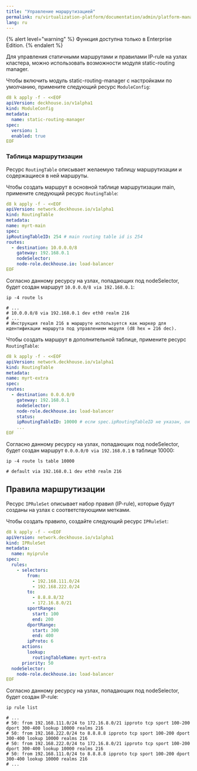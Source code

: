 ```yaml
---
title: "Управление маршрутизацией"
permalink: ru/virtualization-platform/documentation/admin/platform-management/network/routing.html
lang: ru
---
```


{% alert level="warning" %}
Функция доступна только в Enterprise Edition.
{% endalert %}

Для управления статичными маршрутами и правилами IP-rule на узлах кластера, можно использовать возможности модуля static-routing manager.

Чтобы включить модуль static-routing-manager с настройками по умолчанию, примените следующий ресурс `ModuleConfig`:

```yaml
d8 k apply -f - <<EOF
apiVersion: deckhouse.io/v1alpha1
kind: ModuleConfig
metadata:
  name: static-routing-manager
spec:
  version: 1
  enabled: true
EOF
```

### Таблица маршрутизации

Ресурс `RoutingTable` описывает желаемую таблицу маршрутизации и содержащиеся в ней маршруты.

Чтобы создать маршрут в основной таблице маршрутизации main, примените следующий ресурс `RoutingTable`:

```yaml
d8 k apply -f - <<EOF
apiVersion: network.deckhouse.io/v1alpha1
kind: RoutingTable
metadata:
name: myrt-main
spec:
ipRoutingTableID: 254 # main routing table id is 254
routes:
  - destination: 10.0.0.0/8
    gateway: 192.168.0.1
    nodeSelector:
    node-role.deckhouse.io: load-balancer
EOF
```

Согласно данному ресурсу на узлах, попадающих под nodeSelector, будет создан маршрут `10.0.0.0/8 via 192.168.0.1`:

```shell
ip -4 route ls

# ...
# 10.0.0.0/8 via 192.168.0.1 dev eth0 realm 216
# ...
# Инструкция realm 216 в маршруте используется как маркер для идентификации маршрута под управлением модуля (d8 hex = 216 dec).
```

Чтобы создать маршрут в дополнительной таблице, примените ресурс `RoutingTable`:

```yaml
d8 k apply -f - <<EOF
apiVersion: network.deckhouse.io/v1alpha1
kind: RoutingTable
metadata:
name: myrt-extra
spec:
routes:
  - destination: 0.0.0.0/0
    gateway: 192.168.0.1
    nodeSelector:
    node-role.deckhouse.io: load-balancer
    status:
    ipRoutingTableID: 10000 # если spec.ipRoutingTableID не указан, он будет сгенерирован автоматически и размещён в status
    ...
EOF
```

Согласно данному ресурсу на узлах, попадающих под nodeSelector, будет создан маршрут `0.0.0.0/0 via 192.168.0.1` в таблице 10000:

```shell
ip -4 route ls table 10000

# default via 192.168.0.1 dev eth0 realm 216
```

## Правила маршрутизации

Ресурс `IPRuleSet` описывает набор правил (IP-rule), которые будут созданы на узлах с соответствующими метками.

Чтобы создать правило, создайте следующий ресурс `IPRuleSet`:

```yaml
d8 k apply -f - <<EOF
apiVersion: network.deckhouse.io/v1alpha1
kind: IPRuleSet
metadata:
  name: myiprule
spec:
  rules:
    - selectors:
        from:
          - 192.168.111.0/24
          - 192.168.222.0/24
        to:
          - 8.8.8.8/32
          - 172.16.8.0/21
        sportRange:
          start: 100
          end: 200
        dportRange:
          start: 300
          end: 400
        ipProto: 6
      actions:
        lookup:
          routingTableName: myrt-extra
      priority: 50
  nodeSelector:
    node-role.deckhouse.io: load-balancer
EOF
```

Согласно данному ресурсу на узлах, попадающих под nodeSelector, будет создан IP-rule:

```shell
ip rule list

# ...
# 50: from 192.168.111.0/24 to 172.16.8.0/21 ipproto tcp sport 100-200 dport 300-400 lookup 10000 realms 216
# 50: from 192.168.222.0/24 to 8.8.8.8 ipproto tcp sport 100-200 dport 300-400 lookup 10000 realms 216
# 50: from 192.168.222.0/24 to 172.16.8.0/21 ipproto tcp sport 100-200 dport 300-400 lookup 10000 realms 216
# 50: from 192.168.111.0/24 to 8.8.8.8 ipproto tcp sport 100-200 dport 300-400 lookup 10000 realms 216
# ...
```
